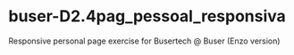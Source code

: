 # buser-D2.4pag_pessoal_responsiva
Responsive personal page exercise for Busertech @ Buser (Enzo version)
